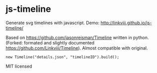 # js-timeline
Generate svg timelines with javascript. Demo: http://linkviii.github.io/js-timeline/

Based on https://github.com/jasonreisman/Timeline written in python. (Forked: formated and slightly documented https://github.com/Linkviii/Timeline). Almost compatible with original. 

```
new Timeline("details.json", "timelineID").build();
```

MIT licensed 
